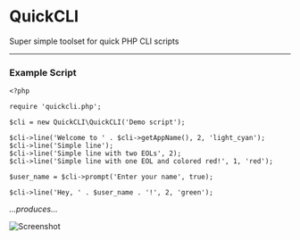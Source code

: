 QuickCLI
========

Super simple toolset for quick PHP CLI scripts

-----------

### Example Script

    <?php

    require 'quickcli.php';

    $cli = new QuickCLI\QuickCLI('Demo script');

    $cli->line('Welcome to ' . $cli->getAppName(), 2, 'light_cyan');
    $cli->line('Simple line');
    $cli->line('Simple line with two EOLs', 2);
    $cli->line('Simple line with one EOL and colored red!', 1, 'red');

    $user_name = $cli->prompt('Enter your name', true);

    $cli->line('Hey, ' . $user_name . '!', 2, 'green');

_...produces..._

![Screenshot](http://i.imgur.com/Ke7S3Lm.png)